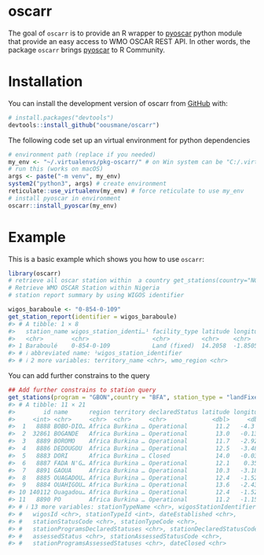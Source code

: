 <!-- README.md is generated from README.Rmd. Please edit that file -->

# oscarr

<!-- badges: start -->

<!-- badges: end -->

The goal of `oscarr` is to provide an R wrapper to [pyoscar](https://github.com/wmo-cop/pyoscar "https://github.com/wmo-cop/pyoscar") python module that provide an easy access to WMO OSCAR REST API. In other words, the package `oscarr` brings [pyoscar](https://github.com/wmo-cop/pyoscar "https://github.com/wmo-cop/pyoscar") to R Community.

# Installation

You can install the development version of oscarr from [GitHub](https://github.com/) with:

``` r
# install.packages("devtools")
devtools::install_github("oousmane/oscarr")
```

The following code set up an virtual environment for python dependencies

``` r
# environment path (replace if you needed)
my_env <- "~/.virtualenvs/pkg-oscarr/" # on Win system can be "C:/.virtualenvs/pkg-oscarr/"
# run this (works on macOS)
args <- paste("-m venv", my_env) 
system2("python3", args) # create environment
reticulate::use_virtualenv(my_env) # force reticulate to use my_env
# install pyoscar in environment
oscarr::install_pyoscar(my_env)
```

# Example

This is a basic example which shows you how to use `oscarr`:

``` r
library(oscarr)
# retrieve all oscar station within  a country get_stations(country="NGA") 
# Retrieve WMO OSCAR Station within Nigeria
# station report summary by using WIGOS identifier

wigos_baraboule <- "0-854-0-109"
get_station_report(identifier = wigos_baraboule)
#> # A tibble: 1 × 8
#>   station_name wigos_station_identi…¹ facility_type latitude longitude elevation
#>   <chr>        <chr>                  <chr>         <chr>    <chr>     <chr>    
#> 1 Baraboulé    0-854-0-109            Land (fixed)  14.2058  -1.8505   307      
#> # ℹ abbreviated name: ¹​wigos_station_identifier
#> # ℹ 2 more variables: territory_name <chr>, wmo_region <chr>
```

You can add further constrains to the query

``` r
## Add further constrains to station query
get_stations(program = "GBON",country = "BFA", station_type = "landFixed")
#> # A tibble: 11 × 21
#>        id name      region territory declaredStatus latitude longitude elevation
#>     <int> <chr>     <chr>  <chr>     <chr>             <dbl>     <dbl>     <dbl>
#>  1   8888 BOBO-DIO… Africa Burkina … Operational        11.2   -4.3          432
#>  2  32861 BOGANDE   Africa Burkina … Operational        13.0   -0.13         250
#>  3   8889 BOROMO    Africa Burkina … Operational        11.7   -2.92         264
#>  4   8886 DEDOUGOU  Africa Burkina … Operational        12.5   -3.48         299
#>  5   8883 DORI      Africa Burkina … Closed             14.0   -0.0333       276
#>  6   8887 FADA N'G… Africa Burkina … Operational        12.1    0.35         292
#>  7   8891 GAOUA     Africa Burkina … Operational        10.3   -3.18         333
#>  8   8885 OUAGADOU… Africa Burkina … Operational        12.4   -1.52         303
#>  9   8884 OUAHIGOU… Africa Burkina … Operational        13.6   -2.43         329
#> 10 140112 Ouagadou… Africa Burkina … Operational        12.4   -1.52         303
#> 11   8890 PO        Africa Burkina … Operational        11.2   -1.15         326
#> # ℹ 13 more variables: stationTypeName <chr>, wigosStationIdentifiers <list>,
#> #   wigosId <chr>, stationTypeId <int>, dateEstablished <chr>,
#> #   stationStatusCode <chr>, stationTypeCode <chr>,
#> #   stationProgramsDeclaredStatuses <chr>, stationDeclaredStatusCode <chr>,
#> #   assessedStatus <chr>, stationAssessedStatusCode <chr>,
#> #   stationProgramsAssessedStatuses <chr>, dateClosed <chr>
```
